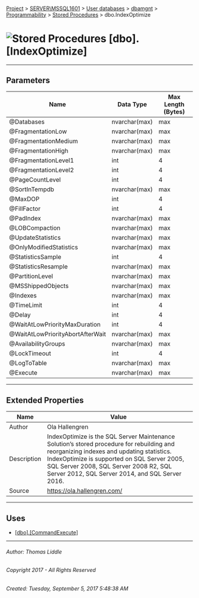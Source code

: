 #### 

[Project](../../../../../index.md) > [SERVER\\MSSQL1601](../../../../index.md) > [User databases](../../../index.md) > [dbamgnt](../../index.md) > [Programmability](../index.md) > [Stored Procedures](Stored_Procedures.md) > dbo.IndexOptimize

# ![Stored Procedures](../../../../../Images/StoredProcedure32.png) [dbo].[IndexOptimize]

---

## <a name="#parameters"></a>Parameters

| Name | Data Type | Max Length (Bytes) |
|---|---|---|
| @Databases | nvarchar(max) | max |
| @FragmentationLow | nvarchar(max) | max |
| @FragmentationMedium | nvarchar(max) | max |
| @FragmentationHigh | nvarchar(max) | max |
| @FragmentationLevel1 | int | 4 |
| @FragmentationLevel2 | int | 4 |
| @PageCountLevel | int | 4 |
| @SortInTempdb | nvarchar(max) | max |
| @MaxDOP | int | 4 |
| @FillFactor | int | 4 |
| @PadIndex | nvarchar(max) | max |
| @LOBCompaction | nvarchar(max) | max |
| @UpdateStatistics | nvarchar(max) | max |
| @OnlyModifiedStatistics | nvarchar(max) | max |
| @StatisticsSample | int | 4 |
| @StatisticsResample | nvarchar(max) | max |
| @PartitionLevel | nvarchar(max) | max |
| @MSShippedObjects | nvarchar(max) | max |
| @Indexes | nvarchar(max) | max |
| @TimeLimit | int | 4 |
| @Delay | int | 4 |
| @WaitAtLowPriorityMaxDuration | int | 4 |
| @WaitAtLowPriorityAbortAfterWait | nvarchar(max) | max |
| @AvailabilityGroups | nvarchar(max) | max |
| @LockTimeout | int | 4 |
| @LogToTable | nvarchar(max) | max |
| @Execute | nvarchar(max) | max |


---

## <a name="#extendedproperties"></a>Extended Properties

| Name | Value |
|---|---|
| Author | Ola Hallengren |
| Description | IndexOptimize is the SQL Server Maintenance Solution’s stored procedure for rebuilding and reorganizing indexes and updating statistics. IndexOptimize is supported on SQL Server 2005, SQL Server 2008, SQL Server 2008 R2, SQL Server 2012, SQL Server 2014, and SQL Server 2016. |
| Source | https://ola.hallengren.com/ |


---

## <a name="#uses"></a>Uses

* [[dbo].[CommandExecute]](CommandExecute.md)


---

###### Author:  Thomas Liddle

###### Copyright 2017 - All Rights Reserved

###### Created: Tuesday, September 5, 2017 5:48:38 AM

